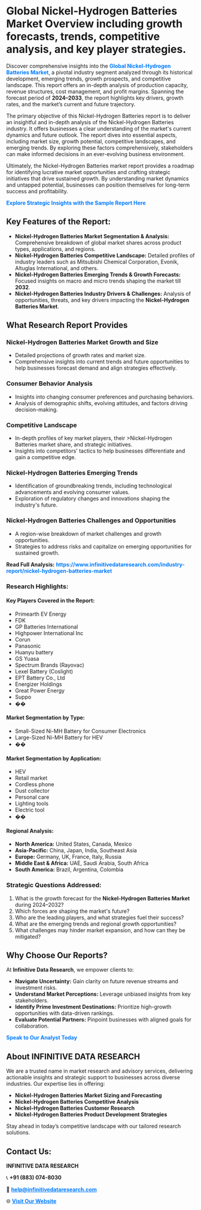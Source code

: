 <h1>Global Nickel-Hydrogen Batteries Market Overview including growth forecasts, trends, competitive analysis, and key player strategies.</h1>
<p>
Discover comprehensive insights into the 
<a href="https://www.infinitivedataresearch.com/industry-report/nickel-hydrogen-batteries-market" rel="dofollow" style="color: #007BFF; text-decoration: none;"><strong>Global Nickel-Hydrogen Batteries Market</strong></a>, a pivotal industry segment analyzed through its historical development, emerging trends, growth prospects, and competitive landscape. This report offers an in-depth analysis of production capacity, revenue structures, cost management, and profit margins. Spanning the forecast period of <strong>2024–2033</strong>, the report highlights key drivers, growth rates, and the market’s current and future trajectory.
</p>
<p>
The primary objective of this Nickel-Hydrogen Batteries report is to deliver an insightful and in-depth analysis of the Nickel-Hydrogen Batteries industry. It offers businesses a clear understanding of the market's current dynamics and future outlook. The report dives into essential aspects, including market size, growth potential, competitive landscapes, and emerging trends. By exploring these factors comprehensively, stakeholders can make informed decisions in an ever-evolving business environment.
</p>
<p>
Ultimately, the Nickel-Hydrogen Batteries market report provides a roadmap for identifying lucrative market opportunities and crafting strategic initiatives that drive sustained growth. By understanding market dynamics and untapped potential, businesses can position themselves for long-term success and profitability.
</p>
<p>
<a href="https://www.infinitivedataresearch.com/request-sample/reportId=108204" style="color: #007BFF; text-decoration: none;"><strong>Explore Strategic Insights with the Sample Report Here</strong></a>
</p>

<h2>Key Features of the Report:</h2>
<ul>
<li><strong>Nickel-Hydrogen Batteries Market Segmentation & Analysis:</strong> Comprehensive breakdown of global market shares across product types, applications, and regions.</li>
<li><strong>Nickel-Hydrogen Batteries Competitive Landscape:</strong> Detailed profiles of industry leaders such as Mitsubishi Chemical Corporation, Evonik, Altuglas International, and others.</li>
<li><strong>Nickel-Hydrogen Batteries Emerging Trends & Growth Forecasts:</strong> Focused insights on macro and micro trends shaping the market till <strong>2032</strong>.</li>
<li><strong>Nickel-Hydrogen Batteries Industry Drivers & Challenges:</strong> Analysis of opportunities, threats, and key drivers impacting the <strong>Nickel-Hydrogen Batteries Market</strong>.</li>
</ul>

<h2>What Research Report Provides</h2>
<h3>Nickel-Hydrogen Batteries Market Growth and Size</h3>
<ul>
<li>Detailed projections of growth rates and market size.</li>
<li>Comprehensive insights into current trends and future opportunities to help businesses forecast demand and align strategies effectively.</li>
</ul>

<h3>Consumer Behavior Analysis</h3>
<ul>
<li>Insights into changing consumer preferences and purchasing behaviors.</li>
<li>Analysis of demographic shifts, evolving attitudes, and factors driving decision-making.</li>
</ul>

<h3>Competitive Landscape</h3>
<ul>
<li>In-depth profiles of key market players, their >Nickel-Hydrogen Batteries market share, and strategic initiatives.</li>
<li>Insights into competitors' tactics to help businesses differentiate and gain a competitive edge.</li>
</ul>

<h3>Nickel-Hydrogen Batteries Emerging Trends</h3>
<ul>
<li>Identification of groundbreaking trends, including technological advancements and evolving consumer values.</li>
<li>Exploration of regulatory changes and innovations shaping the industry's future.</li>
</ul>

<h3>Nickel-Hydrogen Batteries Challenges and Opportunities</h3>
<ul>
<li>A region-wise breakdown of market challenges and growth opportunities.</li>
<li>Strategies to address risks and capitalize on emerging opportunities for sustained growth.</li>
</ul>
<p><strong>Read Full Analysis:</strong> <a href="https://www.infinitivedataresearch.com/industry-report/nickel-hydrogen-batteries-market" rel="dofollow" style="color: #007BFF; text-decoration: none;"><strong>https://www.infinitivedataresearch.com/industry-report/nickel-hydrogen-batteries-market</strong></a></p>
<h3>Research Highlights:</h3>
<h4>Key Players Covered in the Report:</h4>
<ul><li>Primearth EV Energy</li><li>FDK</li><li>GP Batteries International</li><li>Highpower International Inc</li><li>Corun</li><li>Panasonic</li><li>Huanyu battery</li><li>GS Yuasa</li><li>Spectrum Brands (Rayovac)</li><li>Lexel Battery (Coslight)</li><li>EPT Battery Co., Ltd</li><li>Energizer Holdings</li><li>Great Power Energy</li><li>Suppo</li><li>��</li></ul>
<h4>Market Segmentation by Type:</h4>
<ul><li>Small-Sized Ni-MH Battery for Consumer Electronics</li><li>Large-Sized Ni-MH Battery for HEV</li><li>��</li></ul>
<h4>Market Segmentation by Application:</h4>
<ul><li>HEV</li><li>Retail market</li><li>Cordless phone</li><li>Dust collector</li><li>Personal care</li><li>Lighting tools</li><li>Electric tool</li><li>��</li></ul>

<h4>Regional Analysis:</h4>
<ul>
<li><strong>North America:</strong> United States, Canada, Mexico</li>
<li><strong>Asia-Pacific:</strong> China, Japan, India, Southeast Asia</li>
<li><strong>Europe:</strong> Germany, UK, France, Italy, Russia</li>
<li><strong>Middle East & Africa:</strong> UAE, Saudi Arabia, South Africa</li>
<li><strong>South America:</strong> Brazil, Argentina, Colombia</li>
</ul>

<h3>Strategic Questions Addressed:</h3>
<ol>
<li>What is the growth forecast for the <strong>Nickel-Hydrogen Batteries Market</strong> during 2024–2032?</li>
<li>Which forces are shaping the market's future?</li>
<li>Who are the leading players, and what strategies fuel their success?</li>
<li>What are the emerging trends and regional growth opportunities?</li>
<li>What challenges may hinder market expansion, and how can they be mitigated?</li>
</ol>

<h2>Why Choose Our Reports?</h2>
<p>At <strong>Infinitive Data Research</strong>, we empower clients to:</p>
<ul>
<li><strong>Navigate Uncertainty:</strong> Gain clarity on future revenue streams and investment risks.</li>
<li><strong>Understand Market Perceptions:</strong> Leverage unbiased insights from key stakeholders.</li>
<li><strong>Identify Prime Investment Destinations:</strong> Prioritize high-growth opportunities with data-driven rankings.</li>
<li><strong>Evaluate Potential Partners:</strong> Pinpoint businesses with aligned goals for collaboration.</li>
</ul>
<p><a href="https://www.infinitivedataresearch.com/industry-report/nickel-hydrogen-batteries-market" rel="dofollow" style="color: #007BFF; text-decoration: none;"><strong>Speak to Our Analyst Today</strong></a></p>

<h2>About INFINITIVE DATA RESEARCH</h2>
<p>We are a trusted name in market research and advisory services, delivering actionable insights and strategic support to businesses across diverse industries. Our expertise lies in offering:</p>
<ul>
<li><strong>Nickel-Hydrogen Batteries Market Sizing and Forecasting</strong></li>
<li><strong>Nickel-Hydrogen Batteries Competitive Analysis</strong></li>
<li><strong>Nickel-Hydrogen Batteries Customer Research</strong></li>
<li><strong>Nickel-Hydrogen Batteries Product Development Strategies</strong></li>
</ul>
<p>Stay ahead in today’s competitive landscape with our tailored research solutions.</p>

<h2>Contact Us:</h2>
<p><strong>INFINITIVE DATA RESEARCH</strong></p>
<p>📞 <strong>+91 (883) 074-8030</strong></p>
<p>📧 <strong><a href="mailto:help@infinitivedataresearch.com" style="color: #007BFF;">help@infinitivedataresearch.com</a></strong></p>
<p>🌐 <strong><a href="https://www.infinitivedataresearch.com" rel="dofollow" style="color: #007BFF;">Visit Our Website</a></strong></p>